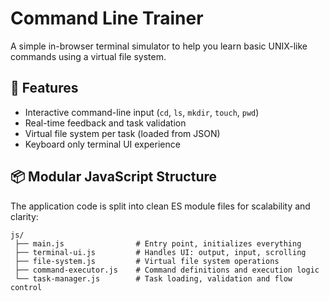 # Сommand Line Trainer

A simple in-browser terminal simulator to help you learn basic UNIX-like commands using a virtual file system.

## 🧠 Features

- Interactive command-line input (`cd`, `ls`, `mkdir`, `touch`, `pwd`)
- Real-time feedback and task validation
- Virtual file system per task (loaded from JSON)
- Keyboard only terminal UI experience

## 📦 Modular JavaScript Structure

The application code is split into clean ES module files for scalability and clarity:
```
js/ 
 ├── main.js                # Entry point, initializes everything 
 ├── terminal-ui.js         # Handles UI: output, input, scrolling
 ├── file-system.js         # Virtual file system operations
 ├── command-executor.js    # Command definitions and execution logic 
 └── task-manager.js        # Task loading, validation and flow control
 ```